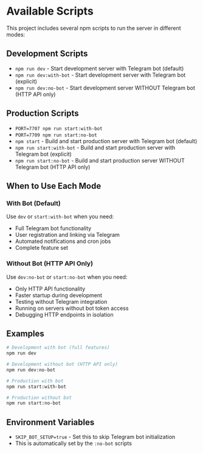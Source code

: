# Available Scripts

This project includes several npm scripts to run the server in different modes:

## Development Scripts

- `npm run dev` - Start development server with Telegram bot (default)
- `npm run dev:with-bot` - Start development server with Telegram bot (explicit)
- `npm run dev:no-bot` - Start development server WITHOUT Telegram bot (HTTP API only)

## Production Scripts

- `PORT=7707 npm run start:with-bot`
- `PORT=7709 npm run start:no-bot`
- `npm start` - Build and start production server with Telegram bot (default)
- `npm run start:with-bot` - Build and start production server with Telegram bot (explicit)
- `npm run start:no-bot` - Build and start production server WITHOUT Telegram bot (HTTP API only)

## When to Use Each Mode

### With Bot (Default)

Use `dev` or `start:with-bot` when you need:

- Full Telegram bot functionality
- User registration and linking via Telegram
- Automated notifications and cron jobs
- Complete feature set

### Without Bot (HTTP API Only)

Use `dev:no-bot` or `start:no-bot` when you need:

- Only HTTP API functionality
- Faster startup during development
- Testing without Telegram integration
- Running on servers without bot token access
- Debugging HTTP endpoints in isolation

## Examples

```bash
# Development with bot (full features)
npm run dev

# Development without bot (HTTP API only)
npm run dev:no-bot

# Production with bot
npm run start:with-bot

# Production without bot
npm run start:no-bot
```

## Environment Variables

- `SKIP_BOT_SETUP=true` - Set this to skip Telegram bot initialization
- This is automatically set by the `:no-bot` scripts
